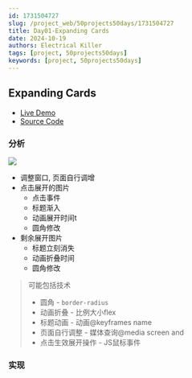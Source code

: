 ```yaml
---
id: 1731504727
slug: /project_web/50projects50days/1731504727
title: Day01-Expanding Cards
date: 2024-10-19
authors: Electrical Killer
tags: [project, 50projects50days]
keywords: [project, 50projects50days]
---
```


## Expanding Cards

- [Live Demo](https://50projects50days.com/projects/expanding-cards/)
- [Source Code](https://github.com/electrical-killer/50projects50days/tree/master/expanding-cards)

### 分析

<img src="https://img.eksnotebook.com/images/202410192144458.png"/>

- 调整窗口, 页面自行调增
- 点击展开的图片
    - 点击事件
    - 标题渐入
    - 动画展开时间t
    - 圆角修改
- 剩余展开图片
    - 标题立刻消失
    - 动画折叠时间
    - 圆角修改

> 可能包括技术
>
> - 圆角 - `border-radius` 
> - 动画折叠 - 比例大小flex
> - 标题动画 - 动画@keyframes name
> - 页面自行调整 - 媒体查询@media screen and
> - 点击生效展开操作 - JS鼠标事件

### 实现

